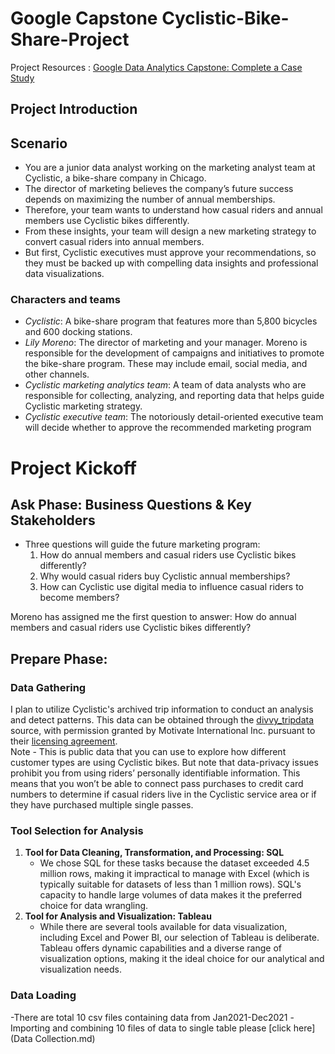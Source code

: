 # Google Capstone Cyclistic-Bike-Share-Project
Project Resources : [Google Data Analytics Capstone: Complete a Case Study](https://www.coursera.org/learn/google-data-analytics-capstone)
## Project Introduction
## Scenario
- You are a junior data analyst working on the marketing analyst team at Cyclistic, a bike-share
company in Chicago.
- The director of marketing believes the company’s future success
depends on maximizing the number of annual memberships.
- Therefore, your team wants to understand how casual riders and annual members use Cyclistic bikes differently.
- From these insights, your team will design a new marketing strategy to convert casual riders into annual
members.
- But first, Cyclistic executives must approve your recommendations, so they must be
backed up with compelling data insights and professional data visualizations.
### Characters and teams
- *Cyclistic*: A bike-share program that features more than 5,800 bicycles and 600
docking stations.
- *Lily Moreno*: The director of marketing and your manager. Moreno is responsible for
the development of campaigns and initiatives to promote the bike-share program.
These may include email, social media, and other channels.
- *Cyclistic marketing analytics team*: A team of data analysts who are responsible for
collecting, analyzing, and reporting data that helps guide Cyclistic marketing strategy.
- *Cyclistic executive team*: The notoriously detail-oriented executive team will decide
whether to approve the recommended marketing program

# Project Kickoff 
## Ask Phase: Business Questions & Key Stakeholders

- Three questions will guide the future marketing program:  
	1. How do annual members and casual riders use Cyclistic bikes differently?  
	2. Why would casual riders buy Cyclistic annual memberships?  
	3. How can Cyclistic use digital media to influence casual riders to become members?  

Moreno has assigned me the first question to answer: How do annual members and casual riders use Cyclistic bikes differently?

## Prepare Phase:
### Data Gathering

I plan to utilize Cyclistic's archived trip information to conduct an analysis and detect patterns. This data can be obtained through the [divvy_tripdata](https://divvy-tripdata.s3.amazonaws.com/index.html) source, with permission granted by Motivate International Inc. pursuant to their [licensing agreement](https://ride.divvybikes.com/data-license-agreement).  
Note - This is public data that you can use to explore how different customer types are using Cyclistic bikes. But note that data-privacy issues prohibit you from using riders’ personally identifiable information. This means that you won’t be able to connect pass purchases to credit card numbers to determine if casual riders live in the Cyclistic service area or if they have purchased multiple single passes.
### Tool Selection for Analysis
1. **Tool for Data Cleaning, Transformation, and Processing: SQL**
	- We chose SQL for these tasks because the dataset exceeded 4.5 million rows, making it impractical to manage with Excel (which is typically suitable for datasets of less than 1 million rows). SQL's capacity to handle large volumes of data makes it the preferred choice for data wrangling.
2. **Tool for Analysis and Visualization: Tableau**
	- While there are several tools available for data visualization, including Excel and Power BI, our selection of Tableau is deliberate. Tableau offers dynamic capabilities and a diverse range of visualization options, making it the ideal choice for our analytical and visualization needs.
### Data Loading
-There are total 10 csv files containing data from Jan2021-Dec2021
-Importing and combining 10 files of data to single table please [click here](Data Collection.md)
